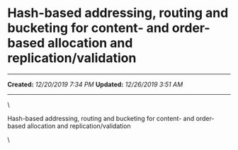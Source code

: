 Hash-based addressing, routing and bucketing for content- and order-based allocation and replication/validation
===============================================================================================================

  -------------- ----------------------
  **Created:**   *12/20/2019 7:34 PM*
  **Updated:**   *12/26/2019 3:51 AM*
  -------------- ----------------------

\

Hash-based addressing, routing and bucketing for content- and
order-based allocation and replication/validation

\

 
